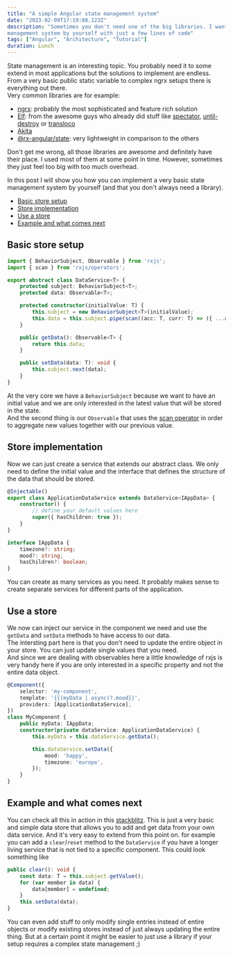 ```yaml
---
title: "A simple Angular state management system"
date: "2023-02-09T17:19:08.123Z"
description: "Sometimes you don't need one of the big libraries. I want to show you how you can build a very simple state 
management system by yourself with just a few lines of code"
tags: ["Angular", "Architecture", "Tutorial"]
duration: Lunch
---
```


State management is an interesting topic. You probably need it to some extend in most applications but the solutions
to implement are endless. From a very basic public static variable to complex ngrx setups there is everything out there.  
Very common libraries are for example:

- [ngrx](https://ngrx.io/): probably the most sophisticated and feature rich solution
- [Elf](https://ngneat.github.io/elf/): from the awesome guys who already did stuff like [spectator](https://github.com/ngneat/spectator), [until-destroy](https://github.com/ngneat/until-destroy) or [transloco](https://github.com/ngneat/transloco)
- [Akita](https://opensource.salesforce.com/akita/)
- [@rx-angular/state](https://www.rx-angular.io/docs/state): very lightweight in comparison to the others

Don't get me wrong, all those libraries are awesome and definitely have their place. I used most of them at some point in time.
However, sometimes they just feel too big with too much overhead.

In this post I will show you how you can implement a very basic state management system by yourself (and that you don't always
need a library).

- [Basic store setup](#basic-store-setup)
- [Store implementation](#store-implementation)
- [Use a store](#use-a-store)
- [Example and what comes next](#example-and-what-comes-next)

## Basic store setup

```typescript
import { BehaviorSubject, Observable } from 'rxjs';
import { scan } from 'rxjs/operators';

export abstract class DataService<T> {
    protected subject: BehaviorSubject<T>;
    protected data: Observable<T>;

    protected constructor(initialValue: T) {
        this.subject = new BehaviorSubject<T>(initialValue);
        this.data = this.subject.pipe(scan((acc: T, curr: T) => ({ ...acc, ...curr }), initialValue));
    }

    public getData(): Observable<T> {
        return this.data;
    }

    public setData(data: T): void {
        this.subject.next(data);
    }
}
```

At the very core we have a `BehaviorSubject` because we want to have an initial value and we are only interested in the
latest value that will be stored in the state.  
And the second thing is our `Observable` that uses the [scan operator](https://www.learnrxjs.io/learn-rxjs/operators/transformation/scan)
in order to aggregate new values together with our previous value.

## Store implementation

Now we can just create a service that extends our abstract class. We only need to define the initial value and the interface
that defines the structure of the data that should be stored.

```typescript
@Injectable()
export class ApplicationDataService extends DataService<IAppData> {
    constructor() {
        // define your default values here
        super({ hasChildren: true });
    }
}

interface IAppData {
    timezone?: string;
    mood?: string;
    hasChildren?: boolean;
}
```

You can create as many services as you need. It probably makes sense to create separate services for different parts of the application.

## Use a store

We now can inject our service in the component we need and use the `getData` and `setData` methods to have access to our data.  
The intersting part here is that you don't need to update the entire object in your store. You can just update single values
that you need.  
And since we are dealing with observables here a little knowledge of rxjs is very handy here if you are only interested in a
specific property and not the entire data object.

```typescript
@Component({
    selector: 'my-component',
    template: '{{(myData | async)?.mood}}',
    providers: [ApplicationDataService],
})
class MyComponent {
    public myData: IAppData;
    constructor(private dataService: ApplicationDataService) {
        this.myData = this.dataService.getData();

        this.dataService.setData({
            mood: 'happy',
            timezone: 'europe',
        });
    }
}
```

## Example and what comes next

You can check all this in action in this [stackblitz](https://stackblitz.com/edit/angular-uox84m?file=src%2Fmain.ts).
This is just a very basic and simple data store that allows you to add and get data from your own data service. And it's very easy to extend
from this point on. for example you can add a `clear`/`reset` method to the `DataService` if you have a longer living service that is not
tied to a specific component. This could look something like

```typescript
public clear(): void {
    const data: T = this.subject.getValue();
    for (var member in data) {
        data[member] = undefined;
    }
    this.setData(data);
}
```

You can even add stuff to only modify single entries instead of entire objects or modify existing stores instead of just always updating
the entire thing. But at a certain point it might be easier to just use a library if your setup requires a complex state management ;)
